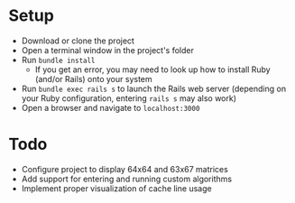# Setup

* Download or clone the project
* Open a terminal window in the project's folder
* Run `bundle install`
  * If you get an error, you may need to look up how to install Ruby (and/or Rails) onto your system
* Run `bundle exec rails s` to launch the Rails web server (depending on your Ruby configuration, entering `rails s` may also work)
* Open a browser and navigate to `localhost:3000`

# Todo
* Configure project to display 64x64 and 63x67 matrices
* Add support for entering and running custom algorithms
* Implement proper visualization of cache line usage
